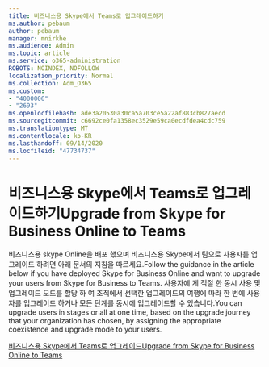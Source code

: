 ```yaml
---
title: 비즈니스용 Skype에서 Teams로 업그레이드하기
ms.author: pebaum
author: pebaum
manager: mnirkhe
ms.audience: Admin
ms.topic: article
ms.service: o365-administration
ROBOTS: NOINDEX, NOFOLLOW
localization_priority: Normal
ms.collection: Adm_O365
ms.custom:
- "4000006"
- "2693"
ms.openlocfilehash: ade3a20530a30ca5a703ce5a22af883cb827aecd
ms.sourcegitcommit: c6692ce0fa1358ec3529e59ca0ecdfdea4cdc759
ms.translationtype: MT
ms.contentlocale: ko-KR
ms.lasthandoff: 09/14/2020
ms.locfileid: "47734737"
---
```

# <a name="upgrade-from-skype-for-business-online-to-teams"></a><span data-ttu-id="bf433-102">비즈니스용 Skype에서 Teams로 업그레이드하기</span><span class="sxs-lookup"><span data-stu-id="bf433-102">Upgrade from Skype for Business Online to Teams</span></span>  

<span data-ttu-id="bf433-103">비즈니스용 skype Online을 배포 했으며 비즈니스용 Skype에서 팀으로 사용자를 업그레이드 하려면 아래 문서의 지침을 따르세요.</span><span class="sxs-lookup"><span data-stu-id="bf433-103">Follow the guidance in the article below if you have deployed Skype for Business Online and want to upgrade your users from Skype for Business to Teams.</span></span> <span data-ttu-id="bf433-104">사용자에 게 적절 한 동시 사용 및 업그레이드 모드를 할당 하 여 조직에서 선택한 업그레이드의 여행에 따라 한 번에 사용자를 업그레이드 하거나 모든 단계를 동시에 업그레이드할 수 있습니다.</span><span class="sxs-lookup"><span data-stu-id="bf433-104">You can upgrade users in stages or all at one time, based on the upgrade journey that your organization has chosen, by assigning the appropriate coexistence and upgrade mode to your users.</span></span>

[<span data-ttu-id="bf433-105">비즈니스용 Skype에서 Teams로 업그레이드</span><span class="sxs-lookup"><span data-stu-id="bf433-105">Upgrade from Skype for Business Online to Teams</span></span>](https://docs.microsoft.com/MicrosoftTeams/upgrade-to-teams-execute-skypeforbusinessonline) 